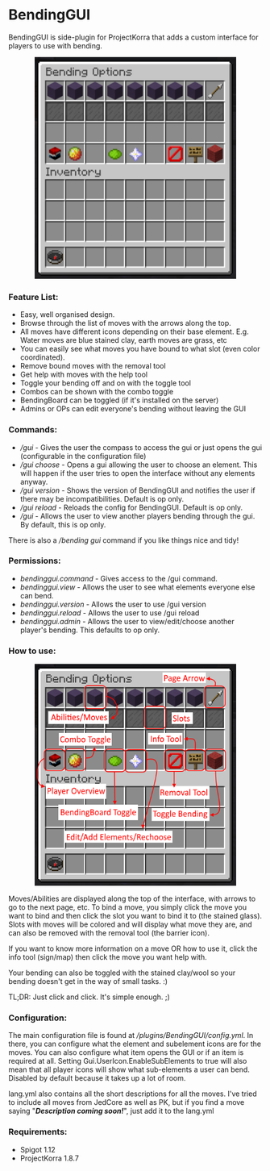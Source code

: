# BendingGUI

BendingGUI is side-plugin for ProjectKorra that adds a custom interface for players to use with bending.

<p align="center"><img src="hack_one.png" height=440 width =400 /></p>

### Feature List:

- Easy, well organised design.
- Browse through the list of moves with the arrows along the top.
- All moves have different icons depending on their base element. E.g. Water moves are blue stained clay, earth moves are grass, etc
- You can easily see what moves you have bound to what slot (even color coordinated).
- Remove bound moves with the removal tool
- Get help with moves with the help tool
- Toggle your bending off and on with the toggle tool
- Combos can be shown with the combo toggle
- BendingBoard can be toggled (if it's installed on the server)
- Admins or OPs can edit everyone's bending without leaving the GUI

### Commands:

- */gui* - Gives the user the compass to access the gui or just opens the gui (configurable in the configuration file)
- */gui choose* - Opens a gui allowing the user to choose an element. This will happen if the user tries to open the interface without any elements anyway.
- */gui version* - Shows the version of BendingGUI and notifies the user if there may be incompatibilities. Default is op only.
- */gui reload* - Reloads the config for BendingGUI. Default is op only.
- */gui <player>* - Allows the user to view another players bending through the gui. By default, this is op only.

There is also a */bending gui* command if you like things nice and tidy!

### Permissions:

- *bendinggui.command* - Gives access to the /gui command.
- *bendinggui.view* - Allows the user to see what elements everyone else can bend.
- *bendinggui.version* - Allows the user to use /gui version
- *bendinggui.reload* - Allows the user to use /gui reload
- *bendinggui.admin* - Allows the user to view/edit/choose another player's bending. This defaults to op only.

### How to use:

<p align="center"><img src="hack_two.png" height=440 width =400 /></p>

Moves/Abilities are displayed along the top of the interface, with arrows to go to the next page, etc. To bind a move, you simply click the move you want to bind and then click the slot you want to bind it to (the stained glass). Slots with moves will be colored and will display what move they are, and can also be removed with the removal tool (the barrier icon).

If you want to know more information on a move OR how to use it, click the info tool (sign/map) then click the move you want help with.

Your bending can also be toggled with the stained clay/wool so your bending doesn't get in the way of small tasks. :)

TL;DR: Just click and click. It's simple enough. ;)

### Configuration:
The main configuration file is found at _/plugins/BendingGUI/config.yml_. In there, you can configure what the element and subelement icons are for the moves. You can also configure what item opens the GUI or if an item is required at all. Setting Gui.UserIcon.EnableSubElements to true will also mean that all player icons will show what sub-elements a user can bend. Disabled by default because it takes up a lot of room.

lang.yml also contains all the short descriptions for all the moves. I've tried to include all moves from JedCore as well as PK, but if you find a move saying "***Description coming soon!***", just add it to the lang.yml

### Requirements:

- Spigot 1.12 
- ProjectKorra 1.8.7
